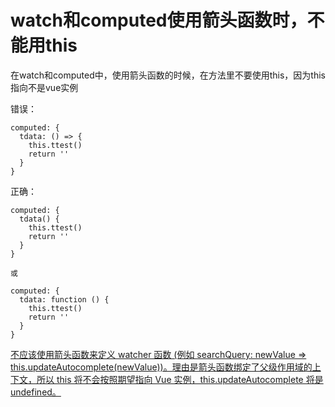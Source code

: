 # watch和computed使用箭头函数时，不能用this

在watch和computed中，使用箭头函数的时候，在方法里不要使用this，因为this指向不是vue实例

错误：

```vue
computed: {
  tdata: () => {
    this.ttest()
    return ''
  }
}
```

正确：

```vue
computed: {
  tdata() {
    this.ttest()
    return ''
  }
}

或

computed: {
  tdata: function () {
    this.ttest()
    return ''
  }
}

```

[不应该使用箭头函数来定义 watcher 函数 (例如 searchQuery: newValue => this.updateAutocomplete(newValue))。理由是箭头函数绑定了父级作用域的上下文，所以 this 将不会按照期望指向 Vue 实例，this.updateAutocomplete 将是 undefined。](https://cn.vuejs.org/v2/api/#watch)

